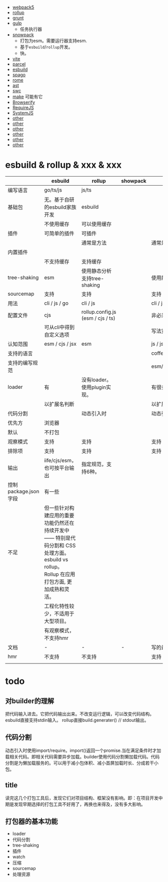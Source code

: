 - [webpack5](/builder/webpack5/index.html)
- [rollup](/builder/rollup/index.html)
- [grunt](/builder/grunt/index.html)
- [gulp](/builder/gulp/index.html)  
  - 任务执行器
- [snowpack](/builder/snowpack/index.html)
  - 打包为esm。需要运行器支持esm.
  - 基于`esbuild`/`rollup`开发。
  - 快。
- [vite](/builder/vite/index.html)
- [parcel](/builder/parcel.html)
- [esbuild](/builder/esbuild.html)
- [spago](/builder/spago.html)
- [rome](/builder/rome/index.html)
- [ast](/builder/ast.html)
- [swc](/builder/swc.html)
- [make](/builder/make.html) 可能有它
- [Browserify](/builder/Browserify.html)
- [RequireJS](/builder/RequireJS.html)
- [SystemJS](/builder/SystemJS.html)
- [other](/builder/other.html)
- [other](/builder/other.html)
- [other](/builder/other.html)
- [other](/builder/other.html)
- [other](/builder/other.html)
- [other](/builder/other.html)

# esbuild & rollup & xxx & xxx
||esbuild|rollup|showpack|webpack5|||||||
|-|-|-|-|-|-|-|-|-|-|-|
|编写语言|go/ts/js|js/ts|||||||||
|基础包|无。基于自研的esbuild家族开发|esbuild|||||||||
||不使用缓存|可以使用缓存|||||||||
|插件|可简单的插件|可插件|||||||||
|||通常是方法||通常是实例，可使用多次。|||||||
|内置插件|||||||||||
||不支持缓存|支持缓存|||||||||
|tree-shaking|esm|使用静态分析支持tree-shaking||使用静态分析支持tree-shaking|||||||
|sourcemap|支持|支持||支持|||||||
|用法|cli / js / go|cli / js||cli / js|||||||
|配置文件|cjs|rollup.config.js (esm / cjs / ts)||非必须，webpack.config.js (cjs)|||||||
||可从cli中得到自定义选项|||写法宽泛|||||||
|认知范围|esm / cjs / jsx|esm||js / json|||||||
|支持的语言||||coffeescript/ts/esnext/less/sass/stylus/elm|||||||
|支持的编写规范||||esm/cjs/amd/assets/wasm|||||||
|loader|有|没有loader。使用plugin实现。||有很多|||||||
||以扩展名判断|||以扩展名判断|||||||
|代码分割||动态引入时||动态引入时|||||||
|优先方|浏览器||||||||||
|默认|不打包||||||||||
|观察模式|支持|支持||支持|||||||
|排除项|支持|支持||支持|||||||
|输出|iife/cjs/esm，也可按平台输出|指定规范，支持6种。|||||||||
|控制package.json字段|有一些||||||||||
|不足|但一些针对构建应用的重要功能仍然还在持续开发中 —— 特别是代码分割和 CSS处理方面。esbuild vs rollup。Rollup 在应用打包方面, 更加成熟和灵活。||||||||||
||工程化特性较少，不适用于大型项目。||||||||||
||有观察模式，不支持hmr||||||||||
|文档|-|-|-|写的最好|||||||
|hmr|不支持|不支持||支持|||||||
||||||||||||

# todo
## 对builder的理解
把代码输入进去。它把代码输出出来。不改变运行逻辑，可以改变代码结构。
esbuild直接支持stdin输入。
rollup直接build.generater() // stdout输出。

## 代码分割
动态引入时使用import/require。import()返回一个promise.当在满足条件时才加载相关代码。即相关代码需要异步加载。builder使用代码分割懒加载代码。代码分割是为懒加载服务的。可以用于减小包体积、减小首屏加载时长、分成若干小包。

## title
读完这几个打包工具后，发现它们对项目结构、框架没有影响。即：在项目开发中期是发现早期选择的打包工具不好用了，再换也来得及，没有多大影响。

## 打包器的基本功能
- loader
- 代码分割
- tree-shaking
- 插件
- watch
- 压缩
- sourcemap
- 处理资源




